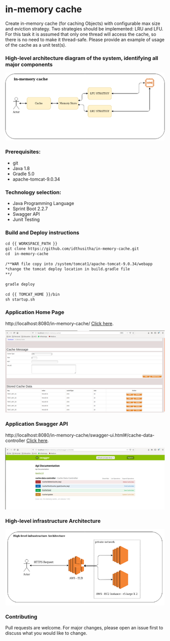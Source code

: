 # in-memory cache

Create in-memory cache (for caching Objects) with configurable max size and eviction strategy. Two strategies should be implemented: LRU and LFU. For this task it is assumed that only one thread will access the cache, so there is no need to make it thread-safe. Please provide an example of usage of the cache as a unit test(s).


### High-level architecture diagram of the system, identifying all major components

![Test Image 1](https://github.com/idthusitha/in-memory-cache/blob/master/doc/in-memory.png)


### Prerequisites:
   * git
   * Java 1.8
   * Gradle 5.0  
   * apache-tomcat-9.0.34
   

### Technology selection:
   * Java Programming Language
   * Sprint Boot 2.2.7
   * Swagger API
   * Junit Testing
   

### Build and Deploy instructions   
	cd {{ WORKSPACE_PATH }}
	git clone https://github.com/idthusitha/in-memory-cache.git
	cd  in-memory-cache
	
	/**WAR file copy into /system/tomcat1/apache-tomcat-9.0.34/webapp	
	*change the tomcat deploy location in build.gradle file	
	**/
	
	gradle deploy
	
	cd {{ TOMCAT_HOME }}/bin
	sh startup.sh
	
### Application Home Page
   	
http://localhost:8080/in-memory-cache/ [Click here](http://localhost:8080/in-memory-cache/).

![Test Image 2](https://github.com/idthusitha/in-memory-cache/blob/master/doc/home-page.png)
	
	
### Application Swagger API
	
http://localhost:8080/in-memory-cache/swagger-ui.html#/cache-data-controller [Click here](http://localhost:8080/in-memory-cache/swagger-ui.html#/cache-data-controller).

![Test Image 3](https://github.com/idthusitha/in-memory-cache/blob/master/doc/swagger-api.png)


### High-level infrastructure Architecture


![Test Image 4](https://github.com/idthusitha/in-memory-cache/blob/master/doc/High-level-infrastructure-Architecture.png)
	

	

### Contributing
Pull requests are welcome. For major changes, please open an issue first to discuss what you would like to change.		
	
